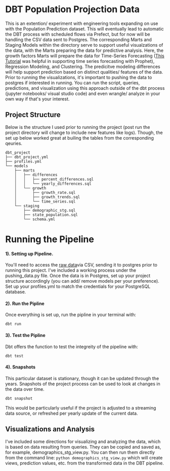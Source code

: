 # DBT Population Projection Data

This is an extention/ experiment with engineering tools expanding on use with the Population Prediction dataset. This will eventually lead to automatic the DBT process with scheduled flows via Prefect, but for now will be handling the CSV data sent to Postgres. The corresponding Marts and Staging Models within the directory serve to support useful visualzations of the data, with the Marts preparing the data for predictive analysis. Here, the growth factors Marts will prepare the data for Time-Series Forecasting ([This Tutorial](https://www.kaggle.com/code/prashant111/tutorial-time-series-forecasting-with-prophet) was helpful in supporting time series forecasting with Prophet), Regression Modeling, and Clustering. The predicitve modeling differences will help support prediction based on distinct qualities/ features of the data. Prior to running the visualizations, it's important to pushing the data to postgres if interested in running. You can run the script, queries, predictions, and visualization using this approach outside of the dbt process (jupyter notebooks/ visual studio code) and even wrangle/ analyze in your own way if that's your interest. 

## Project Structure
Below is the structure I used prior to running the project (post run the project directory will change to include new features like logs). Though, the set up below worked great at builing the tables from the corresponding qeuries. 
```
dbt_project
├── dbt_project.yml
├── profiles.yml
└── models
    ├── marts
    │   ├── differences
    │   │   ├── percent_differences.sql
    │   │   └── yearly_differences.sql
    │   └── growth
    │       ├── growth_rate.sql
    │       ├── growth_trends.sql
    │       └── time_series.sql
    └── staging
        ├── demographic_stg.sql
        ├── state_population.sql
        └── schema.yml
```
# Running the Pipeline

#### 1). Setting up Pipeline. 
You'll need to access the [raw data](https://www.census.gov/programs-surveys/popest/data/data-sets.html)via CSV, sending it to postgres prior to running this project. I've included a working process under the pushing_data.py file. Once the data is in Postgres, set up your project structure accordingly (you can add/ remove models per your preference). Set up your profiles.yml to match the credentials for your PostgreSQL database.

#### 2). Run the Pipline
Once everything is set up, run the pipline in your terminal with:

```dbt run```

#### 3). Test the Pipline

Dbt offers the function to test the integreity of the pipeline with: 

```dbt test```

#### 4). Snapshots

This particular dataset is stationary, though it can be updated through the years. Snapshots of the project process can be used to look at changes in the data over time.

```dbt snapshot```

This would be particularly useful if the project is adjusted to a streaming data source, or refreshed per yearly update of the current data.

## Visualizations and Analysis

I've included some directions for visualizing and analyzing the data, which is based on data resulting from queries. They can be copied and saved as, for example, demographics_stg_view.py. You can then run them directly from the command line: ```python demographics_stg_view.py``` which will create views, prediction values, etc. from the transformed data in the DBT pipeline. 
